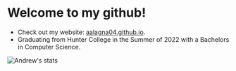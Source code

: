 # Welcome to my github! 


* Check out my website: [aalagna04.github.io](https://aalagna04.github.io/).
* Graduating from Hunter College in the Summer of 2022 with a Bachelors in Computer Science.

![Andrew's stats](https://github-readme-stats.vercel.app/api?username=aalagna04&show_icons=true&theme=algolia)

